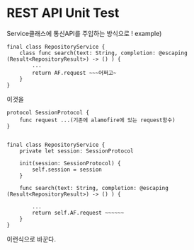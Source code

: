 # REST API Unit Test

Service클래스에 통신API를 주입하는 방식으로 !
example)
```
final class RepositoryService {
    class func search(text: String, completion: @escaping (Result<RepositoryResult>) -> () ) {
        ...
        return AF.request ~~~어쩌고~
    }
}
```

이것을

```
protocol SessionProtocol {
    func request ...(기존에 alamofire에 있는 request함수)
}
```

```

final class RepositoryService {
    private let session: SessionProtocol
    
    init(session: SessionProtocol) {
        self.session = session
    }
    
    func search(text: String, completion: @escaping (Result<RepositoryResult>) -> () ) {
    
        ...
        return self.AF.request ~~~~~~
    }
}
```
이런식으로 바꾼다.




